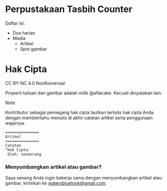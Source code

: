 # Perpustakaan Tasbih Counter
Daftar isi:
- Doa harian 
- Media
  - Artikel
  - Spot gambar


# Hak Cipta
CC BY-NC 4.0 NonKomersial

Properti tulisan dan gambar adalah milik @aflacake. Kecuali dinyatakan lain.

> [!NOTE]
> Kontributor sebagai pemegang hak cipta tautkan tertulis hak cipta Anda dengan memberitahu menulis di akhir catatan artikel serta penggunaan wajarnya.
> ```
> ===============
> Artikel
> ===============
> Catatan
> ^Hak Cipta:
>  Oleh: seseorang
> ```

### Menyumbangkan artikel atau gambar?
Saya senang Anda ingin bekerja sama dengan menyumbangkan artikel atau gambar, kirimkan ke watersbluelook@gmail.com.
